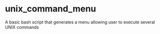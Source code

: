 # unix_command_menu
A basic bash script that generates a menu allowing user to execute several UNIX commands
